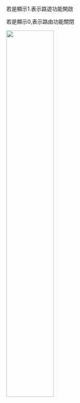 
若是顯示1.表示路遊功能開啟

若是顯示0,表示路由功能關閉

<img src ="https://github.com/syuan0327/Linux-note/blob/master/root%E9%96%8B%E5%95%9F/1.JPG" width = 50% height = 50%>